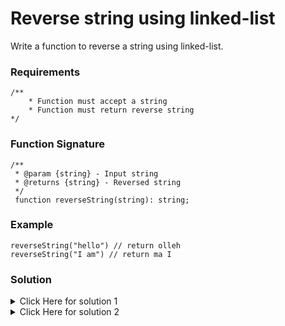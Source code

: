 # Reverse string using linked-list

Write a function to reverse a string using linked-list.

### Requirements

```
/**
    * Function must accept a string
    * Function must return reverse string
*/
```

### Function Signature

```
/**
 * @param {string} - Input string
 * @returns {string} - Reversed string
 */
 function reverseString(string): string;
```

### Example

```
reverseString("hello") // return olleh
reverseString("I am") // return ma I
```

### Solution

<details>
<summary>Click Here for solution 1</summary>

```
import { LinkedLst } from "../custom-linked-list/linked-list.js";

function reverseString(str) {
  let list = new LinkedLst();
  let reverseString = "";
  let len = str.length;

  for (let i = len - 1; i >= 0; i--) {
    list.add(str[i]);
  }

  let current = list.head;

  while(current.next !== null){
    reverseString += current.data;
    current = current.next;
  }

  reverseString += current.data;

  return reverseString;
}

Here LinkedLst is custom-created LinkedLst
```

</details>


<details>
<summary>Click Here for solution 2</summary>

```
import { LinkedLst } from "../custom-linked-list/linked-list.js";

function reverseString2(str) {
  let list = new LinkedLst();
  let reverseString = "";
  let len = str.length;

  for (let i = len - 1; i >= 0; i--) {
    list.add(str[i]);
  }

  for (let i = 0; i < len; i++) {
    reverseString += list.get(0);
    list.removeAt(0);
  }

  return reverseString;
}

Here LinkedLst is custom-created LinkedLst
```

</details>

